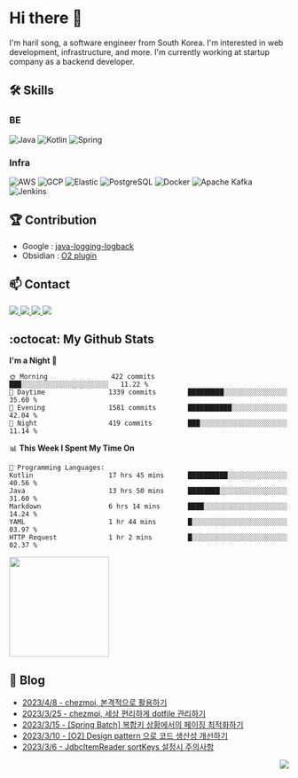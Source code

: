 

# Hi there 👋

I'm haril song, a software engineer from South Korea. I'm interested in web development, infrastructure, and more.
 I'm currently working at startup company as a backend developer.

## 🛠 Skills

### BE

![Java](https://img.shields.io/badge/Java-007396?style=flat-square&logo=java&logoColor=white)
![Kotlin](https://img.shields.io/badge/Kotlin-7F52FF?style=flat-square&logo=kotlin&logoColor=white)
![Spring](https://img.shields.io/badge/Spring-6DB33F?style=flat-square&logo=spring&logoColor=white)

### Infra

![AWS](https://img.shields.io/badge/AWS-%23FF9900.svg?style=flat-square&logo=amazon-aws&logoColor=white)
![GCP](https://img.shields.io/badge/Google%20Cloud-%234285F4.svg?style=flat-square&logo=google-cloud&logoColor=white)
![Elastic](https://img.shields.io/badge/Elastic-005571?style=flat-square&logo=elastic&logoColor=white)
![PostgreSQL](https://img.shields.io/badge/PostgreSQL-336791?style=flat-square&logo=postgresql&logoColor=white)
![Docker](https://img.shields.io/badge/Docker-2496ED?style=flat-square&logo=docker&logoColor=white)
![Apache Kafka](https://img.shields.io/badge/Apache%20Kafka-000?style=flat-square&logo=apachekafka)
![Jenkins](https://img.shields.io/badge/Jenkins-%232C5263.svg?style=flat-square&logo=jenkins&logoColor=white)

## 🏆 Contribution

- Google : [java-logging-logback](https://github.com/googleapis/java-logging-logback/pull/969)
- Obsidian : [O2 plugin](https://github.com/songkg7/o2)

## 📫 Contact

<a href="mailto:songkg7@gmail.com" target="_blank">
    <img src="https://img.shields.io/badge/Gmail-EA4335?style=flat-square&logo=gmail&logoColor=white"/>
</a>
<a href="https://www.notion.so/0377dd16e02d48cd82fa76394507382c" target="_blank">
    <img src="https://img.shields.io/badge/Notion-000000?style=flat-square&logo=notion&logoColor=white"/>
</a>
<a href="https://www.linkedin.com/in/경근-송-b63216210/" target="_blank">
    <img src="https://img.shields.io/badge/LinkedIn-0077B5?style=flat-square&logo=linkedin&logoColor=white"/>
</a>
<a href="https://songkg7.github.io" target="_blank">
    <img src="https://img.shields.io/badge/Tech&nbsp;blog-0A2647?style=flat-square&logo=github&logoColor=white"/>
</a>

## :octocat: My Github Stats

<!--START_SECTION:waka-->
**I'm a Night 🦉** 

```text
🌞 Morning                422 commits         ███░░░░░░░░░░░░░░░░░░░░░░   11.22 % 
🌆 Daytime                1339 commits        █████████░░░░░░░░░░░░░░░░   35.60 % 
🌃 Evening                1581 commits        ███████████░░░░░░░░░░░░░░   42.04 % 
🌙 Night                  419 commits         ███░░░░░░░░░░░░░░░░░░░░░░   11.14 % 
```


📊 **This Week I Spent My Time On** 

```text
💬 Programming Languages: 
Kotlin                   17 hrs 45 mins      ██████████░░░░░░░░░░░░░░░   40.56 % 
Java                     13 hrs 50 mins      ████████░░░░░░░░░░░░░░░░░   31.60 % 
Markdown                 6 hrs 14 mins       ████░░░░░░░░░░░░░░░░░░░░░   14.24 % 
YAML                     1 hr 44 mins        █░░░░░░░░░░░░░░░░░░░░░░░░   03.97 % 
HTTP Request             1 hr 2 mins         █░░░░░░░░░░░░░░░░░░░░░░░░   02.37 % 
```


<!--END_SECTION:waka-->

<p>
  <img height="180em" src="https://github-readme-stats-liart-gamma.vercel.app/api?username=songkg7&show_icons=true&include_all_commits=true&bg_color=30,e96443,904e95&title_color=fff&text_color=fff">
</p>

## 📄 Blog <br>
- [2023/4/8 - chezmoi, 본격적으로 활용하기](https://songkg7.github.io/posts/chezmoi-basic-settings/) <br>
- [2023/3/25 - chezmoi, 세상 편리하게 dotfile 관리하기](https://songkg7.github.io/posts/chezmoi-awesome-dotfile-manager/) <br>
- [2023/3/15 - [Spring Batch] 복합키 상황에서의 페이징 최적화하기](https://songkg7.github.io/posts/Optimize-query-when-using-composite-key/) <br>
- [2023/3/10 - [O2] Design pattern 으로 코드 생산성 개선하기](https://songkg7.github.io/posts/Refactor-O2-using-desgin-pattern/) <br>
- [2023/3/6 - JdbcItemReader sortKeys 설정시 주의사항](https://songkg7.github.io/posts/JdbcItemReader-sortKeys-cautions/) <br>

<!-- 조회수 -->
<p align="right">
  <a href="https://hits.seeyoufarm.com"><img src="https://hits.seeyoufarm.com/api/count/incr/badge.svg?url=https%3A%2F%2Fgithub.com%2Fsongkg7&count_bg=%238D7BF5&title_bg=%23252323&icon=github.svg&icon_color=%23FFFDFD&title=hits&edge_flat=false"/></a>
</p>
